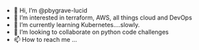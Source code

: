 - 👋 Hi, I’m @pbygrave-lucid
- 👀 I’m interested in terraform, AWS, all things cloud and DevOps
- 🌱 I’m currently learning Kubernetes....slowly.
- 💞️ I’m looking to collaborate on python code challenges
- 📫 How to reach me ...

<!---
pbygrave-lucid/pbygrave-lucid is a ✨ special ✨ repository because its `README.md` (this file) appears on your GitHub profile.
You can click the Preview link to take a look at your changes.
--->
